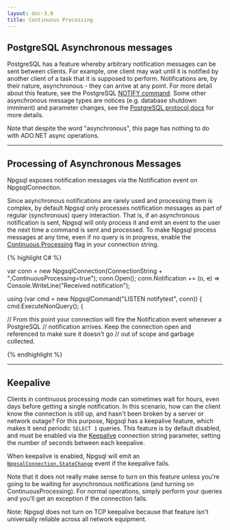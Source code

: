 ```yaml
---
layout: doc-3.0
title: Continuous Processing
---
```


## PostgreSQL Asynchronous messages

PostgreSQL has a feature whereby arbitrary notification messages can be sent between clients. For example, one client may wait until it is
notified by another client of a task that it is supposed to perform. Notifications are, by their nature, asynchronous - they can arrive
at any point. For more detail about this feature, see the PostgreSQL [NOTIFY command](http://www.postgresql.org/docs/current/static/sql-notify.html).
Some other asynchronous message types are notices (e.g. database shutdown imminent) and parameter changes, see the
[PostgreSQL protocol docs](http://www.postgresql.org/docs/current/static/protocol-flow.html#PROTOCOL-ASYNC) for more details.

Note that despite the word "asynchronous", this page has nothing to do with ADO.NET async operations.

---

## Processing of Asynchronous Messages

Npgsql exposes notification messages via the Notification event on NpgsqlConnection.

Since asynchronous notifications are rarely used and processing them is complex, by default Npgsql only processes notification messages as
part of regular (synchronous) query interaction. That is, if an asynchronous notification is sent, Npgsql will only process it and emit an
event to the user the next time a command is sent and processed. To make Npgsql process messages at any time, even if no query is in
progress, enable the [Continuous Processing](connection-string-parameters.html#continuous-processing) flag in your connection string. 

{% highlight C# %}

var conn = new NpgsqlConnection(ConnectionString + ";ContinuousProcessing=true");
conn.Open();
conn.Notification += (o, e) => Console.WriteLine("Received notification");

using (var cmd = new NpgsqlCommand("LISTEN notifytest", conn))
{
    cmd.ExecuteNonQuery();
{

// From this point your connection will fire the Notification event whenever a PostgreSQL
// notification arrives. Keep the connection open and referenced to make sure it doesn't go 
// out of scope and garbage collected.

{% endhighlight %}

---

## Keepalive

Clients in continuous processing mode can sometimes wait for hours, even days before getting a single notification. In this scenario,
how can the client know the connection is still up, and hasn't been broken by a server or network outage? For this purpose, Npgsql
has a keepalive feature, which makes it send periodic `SELECT 1` queries. This feature is by default disabled, and must be enabled via
the [Keepalive](connection-string-parameter.html#keepalive) connection string parameter, setting the number of seconds between each
keepalive.

When keepalive is enabled, Npgsql will emit an
[`NpgsqlConnection.StateChange`](https://msdn.microsoft.com/en-us/library/system.data.common.dbconnection.statechange(v=vs.110).aspx)
event if the keepalive fails.

Note that it does not really make sense to turn on this feature unless you're going to be waiting for asynchronous notifications (and
turning on ContinuousProcessing). For normal operations, simply perform your queries and you'll get an exception if the connection
fails.

Note: Npgsql does not turn on TCP keepalive because that feature isn't universally reliable across all network
equipment.


